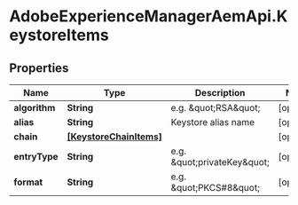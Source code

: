 # AdobeExperienceManagerAemApi.KeystoreItems

## Properties

Name | Type | Description | Notes
------------ | ------------- | ------------- | -------------
**algorithm** | **String** | e.g. \&quot;RSA\&quot; | [optional] 
**alias** | **String** | Keystore alias name | [optional] 
**chain** | [**[KeystoreChainItems]**](KeystoreChainItems.md) |  | [optional] 
**entryType** | **String** | e.g. \&quot;privateKey\&quot; | [optional] 
**format** | **String** | e.g. \&quot;PKCS#8\&quot; | [optional] 


